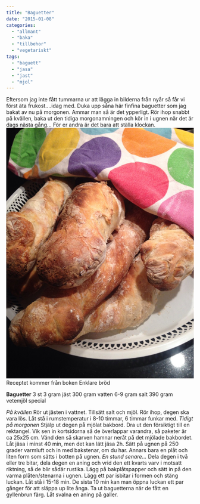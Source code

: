 ```yaml
---
title: "Baguetter"
date: "2015-01-08"
categories: 
  - "allmant"
  - "baka"
  - "tillbehor"
  - "vegetariskt"
tags: 
  - "baguett"
  - "jasa"
  - "jast"
  - "mjol"
---
```


Eftersom jag inte fått tummarna ur att lägga in bilderna från nyår så får vi först äta frukost....idag med. Duka upp såna här finfina baguetter som jag bakat av nu på morgonen. Ammar man så är det ypperligt. Rör ihop snabbt på kvällen, baka ut den tidiga morgonamningen och kör in i ugnen när det är dags nästa gång... För er andra är det bara att ställa klockan.[![IMG_6190-0.JPG](/static/img/IMG_6190-0-768x1024.jpg)](http://import.local/wp-content/uploads/2015/01/IMG_6190-0.jpg)Receptet kommer från boken Enklare bröd

**Baguetter** 3 st 3 gram jäst 300 gram vatten 6-9 gram salt 390 gram vetemjöl special

_På kvällen_ Rör ut jästen i vattnet. Tillsätt salt och mjöl. Rör ihop, degen ska vara lös. Låt stå i rumstemperatur i 8-10 timmar, 6 timmar funkar med. _Tidigt på morgonen_ Stjälp ut degen på mjölat bakbord. Dra ut den försiktigt till en rektangel. Vik sen in kortsidorna så de överlappar varandra, så paketer är ca 25x25 cm. Vänd den så skarven hamnar neråt på det mjölade bakbordet. Låt jäsa i minst 40 min, men det kan lätt jäsa 2h. Sätt på ugnen på 250 grader varmluft och in med bakstenar, om du har. Annars bara en plåt och liten form som sätts i botten på ugnen. _En stund senare..._ Dela degen i två eller tre bitar, dela degen en aning och vrid den ett kvarts varv i motsatt riktning, så de blir sådär rustika. Lägg på bakplåtspapper och sätt in på den varma plåten/stenarna i ugnen. Lägg ett par isbitar i formen och stäng luckan. Låt stå i 15-18 min. De sista 10 min kan man öppna luckan ett par gånger för att släppa up lite ånga. Ta ut baguetterna när de fått en gyllenbrun färg. Låt svalna en aning på galler.
